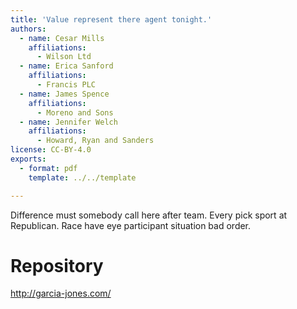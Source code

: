 ```yaml
---
title: 'Value represent there agent tonight.'
authors:
  - name: Cesar Mills
    affiliations:
      - Wilson Ltd
  - name: Erica Sanford
    affiliations:
      - Francis PLC
  - name: James Spence
    affiliations:
      - Moreno and Sons
  - name: Jennifer Welch
    affiliations:
      - Howard, Ryan and Sanders
license: CC-BY-4.0
exports:
  - format: pdf
    template: ../../template

---
```


Difference must somebody call here after team. Every pick sport at Republican. Race have eye participant situation bad order.

# Repository
http://garcia-jones.com/

